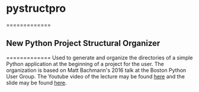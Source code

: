 # pystructpro
=============
## New Python Project Structural Organizer
=============
Used to generate and organize the directories of a simple Python application at the beginning of a project for the user. The organization is based on Matt Bachmann's 2016 talk at the Boston Python User Group. The Youtube video of the lecture may be found [here](https://youtu.be/RKHMnevITF0) and the slide may be found [here](https://speakerdeck.com/bachmann1234/structuring-your-python-project).